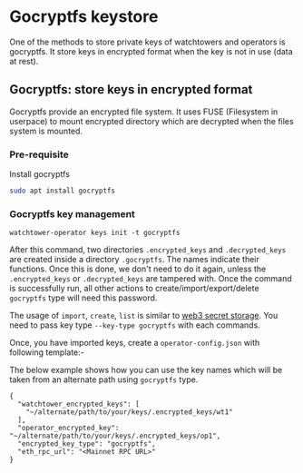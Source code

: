 # Gocryptfs keystore

One of the methods to store private keys of watchtowers and operators is 
gocryptfs. It store keys in encrypted format when the key is not in use 
(data at rest).

## Gocryptfs: store keys in encrypted format
Gocryptfs provide an encrypted file system. It uses FUSE (Filesystem in 
userpace) to mount encrypted directory which are decrypted when the 
files system is mounted.

### Pre-requisite
Install gocryptfs

```bash
sudo apt install gocryptfs
```

### Gocryptfs key management

```
watchtower-operator keys init -t gocryptfs
```
After this command, two directories `.encrypted_keys` and 
`.decrypted_keys` are created inside a directory `.gocryptfs`. The names 
indicate their functions. Once this is done, we don't need to do it 
again, unless the `.encrypted_keys` or `.decrypted_keys` are tampered 
with. Once the command is successfully run, all other actions to 
create/import/export/delete `gocryptfs` type will need this password.

The usage of `import`, `create`, `list` is similar to [web3 secret 
storage](../README.md). You need to pass key type `--key-type gocryptfs` 
with each commands.

Once, you have imported keys, create a `operator-config.json` with 
following template:-

The below example shows how you can use the key names which will be taken from an alternate path using `gocryptfs` type.
```
{
  "watchtower_encrypted_keys": [
    "~/alternate/path/to/your/keys/.encrypted_keys/wt1"
  ],
  "operator_encrypted_key": "~/alternate/path/to/your/keys/.encrypted_keys/op1",
  "encrypted_key_type": "gocryptfs",
  "eth_rpc_url": "<Mainnet RPC URL>"
}
```
